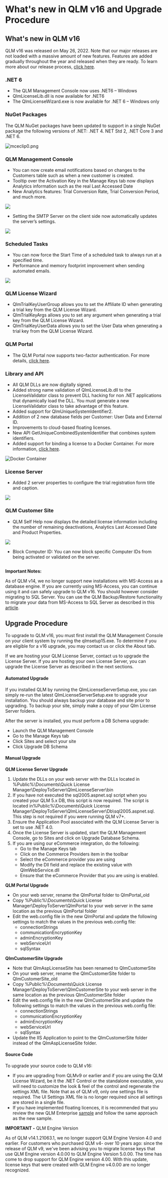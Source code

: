 # What's new in QLM v16 and Upgrade Procedure

## **What's new in QLM v16**

QLM v16 was released on May 26, 2022. Note that our major releases are not loaded with a massive amount of new features. Features are added gradually throughout the year and released when they are ready. To learn more about our release process, [click here](https://support.soraco.co/hc/en-us/articles/207989373-Iterative-Releases).

### .NET 6

* The QLM Management Console now uses .NET6 – Windows
* QlmLicenseLib.dll is now available for .NET6
* The QlmLicenseWizard.exe is now available for .NET 6 – Windows only

### NuGet Packages

The QLM NuGet packages have been updated to support in a single NuGet package the following versions of .NET: .NET 4. NET Std 2, .NET Core 3 and .NET 6.&#x20;

&#x20;

![mceclip0.png](https://support.soraco.co/hc/article\_attachments/8124312786708/mceclip0.png)

### QLM Management Console

* You can now create email notifications based on changes to the Customers table such as when a new customer is created.
* Tooltip over the Activation Key in the Manage Keys tab now displays Analytics information such as the real Last Accessed Date
* New Analytics features: Trial Conversion Rate, Trial Conversion Period, and much more.

![](https://soraco.co/wp-content/uploads/2022/05/AnalyticsTooltip.png)

* Setting the SMTP Server on the client side now automatically updates the server’s settings.

![](https://soraco.co/wp-content/uploads/2022/05/SMTPSettings.png)

### Scheduled Tasks

* You can now force the Start Time of a scheduled task to always run at a specified time.
* Performance and memory footprint improvement when sending automated emails.

![](https://soraco.co/wp-content/uploads/2022/05/ScheduledTasks.png)

### QLM License Wizard

* QlmTrialKeyUserGroup allows you to set the Affiliate ID when generating a trial key from the QLM License Wizard.
* QlmTrialKeyArgs allows you to set any argument when generating a trial key from the QLM License Wizard.
* QlmTrialKeyUserData allows you to set the User Data when generating a trial key from the QLM License Wizard.

### QLM Portal

* The QLM Portal now supports two-factor authentication. For more details, [click here](https://support.soraco.co/hc/en-us/articles/10465243980436).

### Library and API

* All QLM DLLs are now digitally signed.
* Added strong name validation of QlmLicenseLib.dll to the LicenseValidator class to prevent DLL hacking for non .NET applications that dynamically load the DLL. You must generate a new LicenseValidator class to take advantage of this feature.
* Added support for QlmUniqueSystemIdentifier2.
* Addition of 2 new database fields per Customer: User Data and External ID.
* Improvements to cloud-based floating licenses.
* New API GetUniqueCombinedSystemIdentifier that combines system identifiers.
* Added support for binding a license to a Docker Container. For more information, [click here](https://support.soraco.co/hc/en-us/articles/6702136337812).

![Docker Container](https://soraco.co/wp-content/uploads/2022/05/DockerContainer.png)

### License Server

* Added 2 server properties to configure the trial registration form title and caption.

![](https://soraco.co/wp-content/uploads/2022/05/NewServerProperties.png)

### &#x20;

### QLM Customer Site

* QLM Self Help now displays the detailed license information including the number of remaining deactivations, Analytics Last Accessed Date and Product Properties.

![](https://soraco.co/wp-content/uploads/2022/05/QlmSelfHelp-e1653180186652.png)



* Block Computer ID:  You can now block specific Computer IDs from being activated or validated on the server.

<figure><img src="https://soraco.co/wp-content/uploads/2022/05/BlockComputerIDs.png" alt=""><figcaption></figcaption></figure>

**Important Notes:**

As of QLM v14, we no longer support new installations with MS-Access as a database engine. If you are currently using MS-Access, you can continue using it and can safely upgrade to QLM v16. You should however consider migrating to SQL Server. You can use the QLM Backup/Restore functionality to migrate your data from MS-Access to SQL Server as described in this [article](https://support.soraco.co/hc/en-us/articles/202795740-How-to-migrate-a-QLM-License-Server-to-another-server).

## Upgrade Procedure

To upgrade to QLM v16, you must first install the QLM Management Console on your client system by running the qlmsetup15.exe. To determine if you are eligible for a v16 upgrade, you may contact us or click the About tab.&#x20;

If we are hosting your QLM License Server, contact us to upgrade the License Server. If you are hosting your own License Server, you can upgrade the License Server as described in the next sections.

#### Automated Upgrade

If you installed QLM by running the QlmLicenseServerSetup.exe, you can simply re-run the latest QlmLicenseServerSetup.exe to upgrade your installation. You should always backup your database and site prior to upgrading. To backup your site, simply make a copy of your Qlm License Server folders.

After the server is installed, you must perform a DB Schema upgrade:

* Launch the QLM Management Console
* Go to the Manage Keys tab
* Click Sites and select your site
* Click Upgrade DB Schema

#### Manual Upgrade

**QLM License Server Upgrade**

1. Update the DLLs on your web server with the DLLs located in %Public%\Documents\Quick License Manager\DeployToServer\QlmLicenseServer\bin
2. If you have not executed the sql2005.aspnet.sql script when you created your QLM 5.x DB, this script is now required. The script is located in%Public%\Documents\Quick License Manager\DeployToServer\QlmLicenseServer\Db\sql2005.aspnet.sql. This step is not required if you were running QLM v7+.
3. Ensure the Application Pool associated with the QLM License Server is set to use .NET 4.0.
4. Once the License Server is updated, start the QLM Management Console, go to Sites and click on Upgrade Database Schema.
5. If you are using our eCommerce integration, do the following:
   * Go to the Manage Keys tab
   * Click on the Commerce Providers item in the toolbar
   * Select the eCommerce provider you are using
   * Modify the Dll field and replace the existing value with QlmWebService.dll&#x20;
   * Ensure that the eCommerce Provider that you are using is enabled.

**QLM Portal Upgrade**

* On your web server, rename the QlmPortal folder to QlmPortal\_old
* Copy %Public%\Documents\Quick License Manager\DeployToServer\QlmPortal to your web server in the same location as the previous QlmPortal folder
* Edit the web.config file in the new QlmPortal and update the following settings to match the values in the previous web.config file:
  * connectionStrings
  * communicationEncryptionKey
  * adminEncryptionKey
  * webServiceUrl
  * sqlSyntax

**QlmCustomerSite Upgrade**

* Note that QlmAspLicenseSite has been renamed to QlmCustomerSite
* On your web server, rename the QlmCustomerSite folder to QlmCustomerSite\_old
* Copy %Public%\Documents\Quick License Manager\DeployToServer\QlmCustomerSite to your web server in the same location as the previous QlmCustomerSite folder
* Edit the web.config file in the new QlmCustomerSite and update the following settings to match the values in the previous web.config file:
  * connectionStrings
  * communicationEncryptionKey
  * adminEncryptionKey
  * webServiceUrl
  * sqlSyntax
* Update the IIS Application to point to the QlmCustomerSite folder instead of the QlmAspLicenseSite folder.

#### Source Code

To upgrade your source code to QLM v16:

* If you are upgrading from QLMv9 or earlier and if you are using the QLM License Wizard, be it the .NET Control or the standalone executable, you will need to customize the look & feel of the control and regenerate the settings XML file. Note that as of QLM v9, only one settings file is required. The UI Settings XML file is no longer required since all settings are stored in a single file.
* If you have implemented floating licences, it is recommended that you review the new QLM Enterprise [sample](https://support.soraco.co/hc/en-us/articles/360041959372-How-to-support-floating-and-node-locked-licences-in-the-same-app) and follow the same approach as the new sample.&#x20;

**IMPORTANT -** QLM Engine Version

As of QLM v14.1.21063.1, we no longer support QLM Engine Version 4.0 and earlier. For customers who purchased QLM v4- over 10 years ago: since the release of QLM v9, we've been advising you to migrate license keys that use QLM Engine version 4.0.00 to QLM Engine Version 5.0.00. The time has come to drop support for QLM Engine version 4.00. With this update, license keys that were created with QLM Engine v4.0.00 are no longer recognized.
